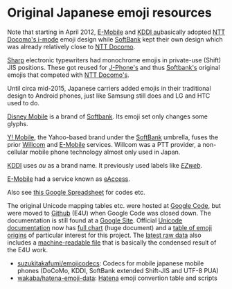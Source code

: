 # Original Japanese emoji resources #

Note that starting in April 2012, [E-Mobile](emobile/) and [KDDI au](kddi-au/)basically adopted [NTT Docomo's i-mode](ntt-docomo/) emoji design while [SoftBank](softbank/) kept their own design which was already relatively close to [NTT Docomo](ntt-docomo/).

[Sharp](sharp/) electronic typewriters had monochrome emojis in private-use (Shift) JIS positions. These got reused for [J-Phone's](j-phone/) and thus [Softbank's](softbank/) original emojis that competed with [NTT Docomo's](ntt-docomo/).

Until circa mid-2015, Japanese carriers added emojis in their traditional design to Android phones, just like Samsung still does and LG and HTC used to do.

[Disney Mobile](disney-mobile/) is a brand of [Softbank](softbank/). Its emoji set only changes some glyphs.

[Y! Mobile](y-mobile/), the Yahoo-based brand under the [SoftBank](softbank/) umbrella, fuses the prior [Willcom](willcom/) and [E-Mobile](emobile/) services. Willcom was a PTT provider, a non-cellular mobile phone technology almost only used in Japan.

[KDDI](kddi-au/) uses _au_ as a brand name. It previously used labels like [_EZweb_](ez-web/).

[E-Mobile](emobile/) had a service known as [eAccess](e-access/).

Also see [this Google Spreadsheet](https://docs.google.com/spreadsheets/d/1X-jx6rYCqEjkp3Z4_qhBW0etIVbk4gqslaWWbYvNROY/edit) for codes etc.

The original Unicode mapping tables etc. were hosted at [Google Code](http://code.google.com/p/emoji4unicode), 
but were moved to [Github](https://github.com/googlei18n/emoji4unicode) (E4U) when Google Code was closed down. 
The documentation is still found at a [Google Site](http://sites.google.com/site/unicodesymbols/Home/emoji-symbols). 
Official [Unicode documentation](http://unicode.org/emoji/) now has 
[full chart](http://unicode.org/emoji/charts/full-emoji-list.html) (huge document) and a [table of emoji origins](http://unicode.org/emoji/charts/emoji-versions-sources.html) of particular interest for this project. 
The [latest raw data](http://www.unicode.org/Public/emoji/latest/) also includes a [machine-readable file](http://www.unicode.org/Public/UCD/latest/ucd/EmojiSources.txt) 
that is basically the condensed result of the E4U work.

- [suzukitakafumi/emojicodecs](https://github.com/suzukitakafumi/emojicodecs): Codecs for mobile japanese mobile phones (DoCoMo, KDDI, SoftBank extended Shift-JIS and UTF-8 PUA)
- [wakaba/hatena-emoji-data](https://github.com/wakaba/hatena-emoji-data): [Hatena](http://www.hatena.ne.jp) emoji convertion table and scripts
